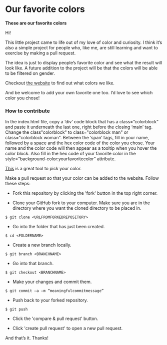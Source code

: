 # Our favorite colors
<p><strong>These are our favorite colors</strong></p>

<p>Hi!</p>
<p>This little project came to life out of my love of color and curiosity. I think it’s also a simple project for people who, like me, are still learning and want to exercise by making a pull request.</p>
<p>The idea is just to display people’s favorite color and see what the result will look like. A future addition to the project will be that the colors will be able to be filtered on gender.</p>
<p>Checkout <a href="https://ourfavoritecolors.vercel.app/" target="_blank">the website</a> to find out what colors we like.</p>
<p>And be welcome to add your own favorite one too. I’d love to see which color you chose!</p>
<h3>How to contribute</h3>
<p>In the index.html file, copy a ‘div’ code block that has a class=”colorblock” and paste it underneath the last one, right before the closing ‘main’ tag. Change the class"colorblock" to class="colorblock man" or class="colorblock woman". Between the ‘span’ tags, fill in your name, followed by a space and the hex color code of the color you chose. Your name and the color code will then appear as a tooltip when you hover the color block. Also fill in the hex code of your favorite color in the style=”background-color:yourfavoritecolor” attribute.</p>
<p><a href="https://coolors.co/e6544f" target="_blank">This</a> is a great tool to pick your color.</p>
<p>Make a pull request so that your color can be added to the website. Follow these steps:</p>
<ul><li>Fork this repository by clicking the 'fork' button in the top right corner.</li></ul>
<ul><li>Clone your GitHub fork to your computer. Make sure you are in the directory where you want the cloned directory to be placed in.</li></ul>
<code>$ git clone &lt;URLFROMFORKEDREPOSITORY&gt;</code>
<p></p>
<ul><li>Go into the folder that has just been created.</li></ul>
<code>$ cd &lt;FOLDERNAME&gt;</code>
<p></p>
<ul><li>Create a new branch locally.</li></ul>
<code>$ git branch &lt;BRANCHNAME&gt;</code>
<p></p>
<ul><li>Go into that branch.</li></ul>
<code>$ git checkout &lt;BRANCHNAME&gt;</code>
<p></p>
<ul><li>Make your changes and commit them.</li></ul> 
<code>$ git commit –a –m “meaningfulcommitmessage”</code>
<p></p>
<ul><li>Push back to your forked repository.</li></ul>
<code>$ git push</code>
<p></p>
<ul><li>Click the 'compare & pull request' button.</li></ul>
<ul><li>Click 'create pull request' to open a new pull request.</li></ul>

<p>And that’s it. Thanks!</p>


